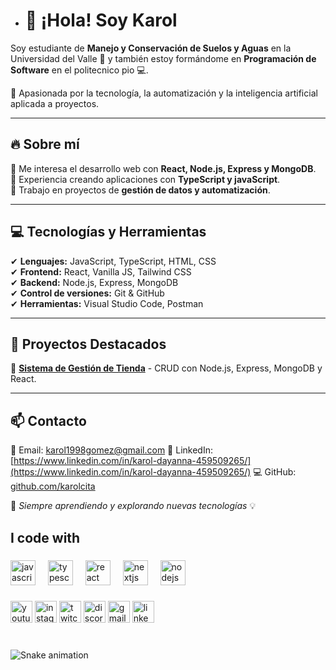 - # 👋 ¡Hola! Soy Karol  

Soy estudiante de **Manejo y Conservación de Suelos y Aguas** en la Universidad del Valle 🌱 y también estoy formándome en **Programación de Software** en el politecnico pio 💻.  

📌 Apasionada por la tecnología, la automatización y la inteligencia artificial aplicada a proyectos.  

---

## 🔥 **Sobre mí**  
🔹 Me interesa el desarrollo web con **React, Node.js, Express y MongoDB**.  
🔹 Experiencia creando aplicaciones con **TypeScript y javaScript**.  
🔹 Trabajo en proyectos de **gestión de datos y automatización**.  

---

## 💻 **Tecnologías y Herramientas**  
✔ **Lenguajes:** JavaScript, TypeScript, HTML, CSS  
✔ **Frontend:** React, Vanilla JS, Tailwind CSS  
✔ **Backend:** Node.js, Express, MongoDB  
✔ **Control de versiones:** Git & GitHub  
✔ **Herramientas:** Visual Studio Code, Postman

---

## 📂 **Proyectos Destacados**  
🔹 [**Sistema de Gestión de Tienda**](https://github.com/karolcita/proyecto-react) - CRUD con Node.js, Express, MongoDB y React.  


---

## 📫 **Contacto**  
📧 Email: karol1998gomez@gmail.com 
🔗 LinkedIn:[https://www.linkedin.com/in/karol-dayanna-459509265/](https://www.linkedin.com/in/karol-dayanna-459509265/)
💻 GitHub: [github.com/karolcita](https://github.com/karolcita)  

🚀 _Siempre aprendiendo y explorando nuevas tecnologías_ 💡  


<h2 align="left">I code with</h2>

###

<div align="left">
  <img src="https://cdn.jsdelivr.net/gh/devicons/devicon/icons/javascript/javascript-original.svg" height="40" alt="javascript logo"  />
  <img width="12" />
  <img src="https://cdn.jsdelivr.net/gh/devicons/devicon/icons/typescript/typescript-original.svg" height="40" alt="typescript logo"  />
  <img width="12" />
  <img src="https://cdn.jsdelivr.net/gh/devicons/devicon/icons/react/react-original.svg" height="40" alt="react logo"  />
  <img width="12" />
  <img src="https://cdn.jsdelivr.net/gh/devicons/devicon/icons/nextjs/nextjs-original.svg" height="40" alt="nextjs logo"  />
  <img width="12" />
  
  <img src="https://cdn.jsdelivr.net/gh/devicons/devicon/icons/nodejs/nodejs-original.svg" height="40" alt="nodejs logo"  />
  <img width="12" />
 
</div>


###

<div align="left">
  <img src="https://img.shields.io/static/v1?message=Youtube&logo=youtube&label=&color=FF0000&logoColor=white&labelColor=&style=for-the-badge" height="35" alt="youtube logo"  />
  <img src="https://img.shields.io/static/v1?message=Instagram&logo=instagram&label=&color=E4405F&logoColor=white&labelColor=&style=for-the-badge" height="35" alt="instagram logo"  />
  <img src="https://img.shields.io/static/v1?message=Twitch&logo=twitch&label=&color=9146FF&logoColor=white&labelColor=&style=for-the-badge" height="35" alt="twitch logo"  />
  <img src="https://img.shields.io/static/v1?message=Discord&logo=discord&label=&color=7289DA&logoColor=white&labelColor=&style=for-the-badge" height="35" alt="discord logo"  />
  <img src="https://img.shields.io/static/v1?message=Gmail&logo=gmail&label=&color=D14836&logoColor=white&labelColor=&style=for-the-badge" height="35" alt="gmail logo"  />
  <img src="https://img.shields.io/static/v1?message=LinkedIn&logo=linkedin&label=&color=0077B5&logoColor=white&labelColor=&style=for-the-badge" height="35" alt="linkedin logo"  />
</div>

###

<br clear="both">

<img src="https://raw.githubusercontent.com/maurodesouza/maurodesouza/output/snake.svg" alt="Snake animation" />

###
